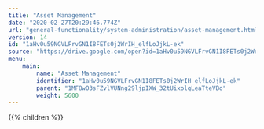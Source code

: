 ```yaml
---
title: "Asset Management"
date: "2020-02-27T20:29:46.774Z"
url: "general-functionality/system-administration/asset-management.html"
version: 14
id: "1aHv0u59NGVLFrvGN1I8FETs0j2WrIH_elfLoJjkL-ek"
source: "https://drive.google.com/open?id=1aHv0u59NGVLFrvGN1I8FETs0j2WrIH_elfLoJjkL-ek"
menu:
    main:
        name: "Asset Management"
        identifier: "1aHv0u59NGVLFrvGN1I8FETs0j2WrIH_elfLoJjkL-ek"
        parent: "1MF8wO3sFZvlVUNng29ljpIXW_32tUixolqLeaTteVBo"
        weight: 5600
---
```

















{{% children %}}

